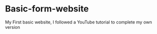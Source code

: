 # Basic-form-website
My First basic website, I followed a YouTube tutorial to complete my own version
